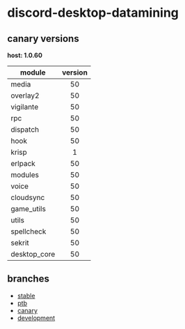 # discord-desktop-datamining

## canary versions

**host: 1.0.60**

| module | version |
| ------ | :-----: |
| media | 50 |
| overlay2 | 50 |
| vigilante | 50 |
| rpc | 50 |
| dispatch | 50 |
| hook | 50 |
| krisp | 1 |
| erlpack | 50 |
| modules | 50 |
| voice | 50 |
| cloudsync | 50 |
| game_utils | 50 |
| utils | 50 |
| spellcheck | 50 |
| sekrit | 50 |
| desktop_core | 50 |

## branches

- [stable](https://github.com/OpenAsar/discord-desktop-datamining/tree/stable)
- [ptb](https://github.com/OpenAsar/discord-desktop-datamining/tree/ptb)
- [canary](https://github.com/OpenAsar/discord-desktop-datamining/tree/canary)
- [development](https://github.com/OpenAsar/discord-desktop-datamining/tree/development)